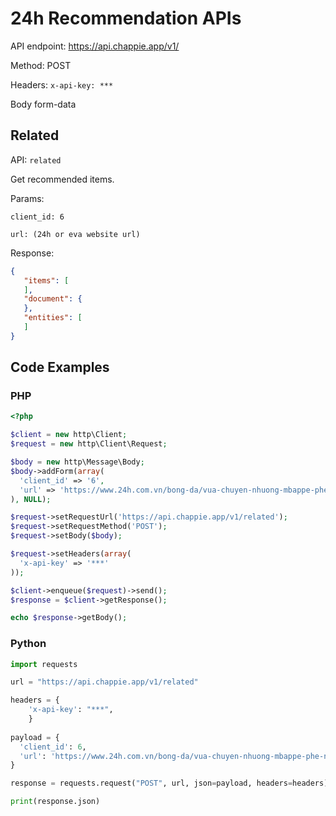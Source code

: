 # 24h Recommendation APIs

API endpoint: https://api.chappie.app/v1/

Method: POST

Headers: 
  `x-api-key: ***`

Body form-data

## Related

API: `related`

Get recommended items.

Params:

```
client_id: 6

url: (24h or eva website url)
```

Response:
 ```json
 {
    "items": [
    ],
    "document": {
    },
    "entities": [
    ]
 }
 ```
  

## Code Examples

### PHP

```php
<?php

$client = new http\Client;
$request = new http\Client\Request;

$body = new http\Message\Body;
$body->addForm(array(
  'client_id' => '6',
  'url' => 'https://www.24h.com.vn/bong-da/vua-chuyen-nhuong-mbappe-phe-ngoi-neymar-cho-ronaldo-hit-khoi-c48a1002896.html'
), NULL);

$request->setRequestUrl('https://api.chappie.app/v1/related');
$request->setRequestMethod('POST');
$request->setBody($body);

$request->setHeaders(array(
  'x-api-key' => '***'
));

$client->enqueue($request)->send();
$response = $client->getResponse();

echo $response->getBody();
```
  
  
### Python
```python
import requests

url = "https://api.chappie.app/v1/related"

headers = {
    'x-api-key': "***",
    }
    
payload = {
  'client_id': 6,
  'url': 'https://www.24h.com.vn/bong-da/vua-chuyen-nhuong-mbappe-phe-ngoi-neymar-cho-ronaldo-hit-khoi-c48a1002896.html'
}

response = requests.request("POST", url, json=payload, headers=headers)

print(response.json)
```
